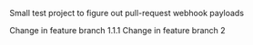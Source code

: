 Small test project to figure out pull-request webhook payloads

Change in feature branch 1.1.1 
Change in feature branch 2
